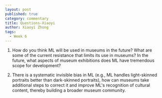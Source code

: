 ```yaml
---
layout: post
published: true
category: commentary
title: Questions-Xiaoyi
author: Xiaoyi Zhong
tags:
  - Week 6
---
```

1. How do you think ML will be used in museums in the future? What are some of the current resistance that limits its use in museums? In the future, what aspects of museum exhibitions does ML have tremendous scope for development?

2. There is a systematic invisible bias in ML (e.g., ML handles light-skinned portraits better than dark-skinned portraits), how can museums take additional steps to correct it and improve ML's recognition of cultural content, thereby building a broader museum community.

